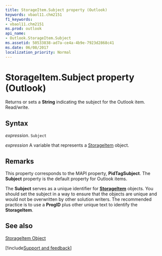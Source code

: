 ```yaml
---
title: StorageItem.Subject property (Outlook)
keywords: vbaol11.chm2151
f1_keywords:
- vbaol11.chm2151
ms.prod: outlook
api_name:
- Outlook.StorageItem.Subject
ms.assetid: 50533838-ad7a-ce4a-4b9e-7923d2868c41
ms.date: 06/08/2017
localization_priority: Normal
---
```



# StorageItem.Subject property (Outlook)

Returns or sets a  **String** indicating the subject for the Outlook item. Read/write.


## Syntax

_expression_. `Subject`

_expression_ A variable that represents a [StorageItem](Outlook.StorageItem.md) object.


## Remarks

This property corresponds to the MAPI property,  **PidTagSubject**. The **Subject** property is the default property for Outlook items.

The **Subject** serves as a unique identifier for **[StorageItem](Outlook.StorageItem.md)** objects. You should set the subject in a way to ensure that the objects are unique and would not be overwritten by other solution writers. The recommended practice is to use a **ProgID** plus other unique text to identify the **StorageItem**.


## See also


[StorageItem Object](Outlook.StorageItem.md)

[!include[Support and feedback](~/includes/feedback-boilerplate.md)]